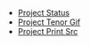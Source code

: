 - [Project Status](Project%20Status/)
- [Project Tenor Gif](Project%20TenorGif/)
- [Project Print Src](Project%20PrntSc/)

